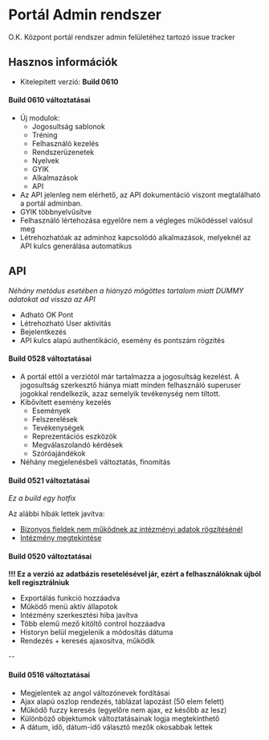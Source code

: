 Portál Admin rendszer
=========================

O.K. Központ portál rendszer admin felületéhez tartozó issue tracker

## Hasznos információk
* Kitelepített verzió: **Build 0610**

#### Build 0610 változtatásai

- Új modulok:
  * Jogosultság sablonok
  * Tréning
  * Felhasználó kezelés
  * Rendszerüzenetek
  * Nyelvek
  * GYIK
  * Alkalmazások 
  * API
- Az API jelenleg nem elérhető, az API dokumentáció viszont megtalálható a portál adminban.
- GYIK többnyelvűsítve
- Felhasználó lértehozása egyelőre nem a végleges működéssel valósul meg
- Létrehozhatóak az adminhoz kapcsolódó alkalmazások, melyeknél az API kulcs generálása automatikus

## API

*Néhány metódus esetében a hiányzó mögöttes tartalom miatt DUMMY adatokat ad vissza az API*

- Adható OK Pont
- Létrehozható User aktivitás
- Bejelentkezés
- API kulcs alapú authentikáció, esemény és pontszám rögzítés

#### Build 0528 változtatásai

- A portál ettől a verziótól már tartalmazza a jogosultság kezelést. A jogosultság szerkesztő hiánya miatt minden felhasználó superuser jogokkal rendelkezik, azaz semelyik tevékenység nem tiltott.
- Kibővített esemény kezelés
  * Események
  * Felszerelések
  * Tevékenységek
  * Reprezentációs eszközök
  * Megválaszolandó kérdések
  * Szóróajándékok
- Néhány megjelenésbeli változtatás, finomítás

#### Build 0521 változtatásai

_Ez a build egy hotfix_

Az alábbi hibák lettek javítva:

* [Bizonyos fieldek nem működnek az intézményi adatok rögzítésénél](https://github.com/DelightSolutions/fay-portal-admin-feedback/issues/12)
* [Intézmény megtekintése](https://github.com/DelightSolutions/fay-portal-admin-feedback/issues/11)

#### Build 0520 változtatásai

**!!! Ez a verzió az adatbázis resetelésével jár, ezért a felhasználóknak újból kell regisztrálniuk**

* Exportálás funkció hozzáadva
* Működő menü aktív állapotok
* Intézmény szerkesztési hiba javítva
* Több elemű mező kitöltő control hozzáadva
* Historyn belül megjelenik a módosítás dátuma
* Rendezés + keresés ajaxosítva, működik

--

#### Build 0516 változtatásai
* Megjelentek az angol változónevek fordításai
* Ajax alapú oszlop rendezés, táblázat lapozást (50 elem felett)
* Működő fuzzy keresés (egyelőre nem ajax, ez később az lesz)
* Különböző objektumok változtatásainak logja megtekinthető
* A dátum, idő, dátum-idő választó mezők okosabbak lettek


